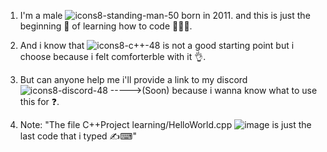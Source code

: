 1. I'm a male ![icons8-standing-man-50](https://github.com/AdemCpp/My-C-Code/assets/164550699/817b01ee-5573-48cb-8dab-3ec788889525) born in 2011. and this is just the beginning 🚀 of learning how to code 👨🏻‍💻.
 
2. And i know that ![icons8-c++-48](https://github.com/AdemCpp/My-C-Code/assets/164550699/31b276ba-ccb3-42b0-9b4c-4c45698e8e15) is not a good starting point but i choose because i felt comforterble with it 👌.
3. But can anyone help me i'll provide a link to my discord ![icons8-discord-48](https://github.com/AdemCpp/My-C-Code/assets/164550699/7d443dda-7731-461f-8267-1d44527cf547)
----->(Soon) because i wanna know what to use this for ❓.
4. Note: "The file C++Project learning/HelloWorld.cpp ![image](https://github.com/AdemCpp/My-C-Code/assets/164550699/7389eddf-d977-4b30-8acf-630a15070046) is just the last code that i typed ✍⌨"
